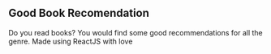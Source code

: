 <h2 >Good Book Recomendation </h2> 
<p>Do you read books? You would find some good recommendations for all the genre. Made using ReactJS with love</p>

